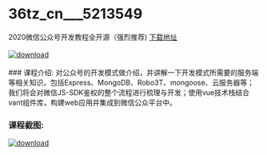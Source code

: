 # 36tz_cn___5213549
2020微信公众号开发教程全开源（强烈推荐)
[下载地址](http://www.36tz.cn/article/5213549 "下载地址")
<br/></br>[![download](http://36tz.cn/muke_img/2020_06_1-300x210.png "下载地址")](http://www.36tz.cn/article/5213549 "下载地址")
<br/></br>### 课程介绍:
对公众号的开发模式做介绍，并讲解一下开发模式所需要的服务端等相关知识，包括Express、MongoDB、Robo3T、mongoose、云服务器等；我们将会对微信JS-SDK鉴权的整个流程进行梳理与开发；使用vue技术栈结合vant组件库，构建web应用并集成到微信公众平台中。

### 课程截图:
[![download](http://36tz.cn/muke_img/2020_06_2.png "下载地址")](http://www.36tz.cn/article/5213549 "下载地址")
